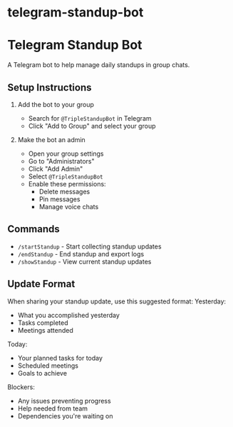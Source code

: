 # telegram-standup-bot

# Telegram Standup Bot

A Telegram bot to help manage daily standups in group chats.

## Setup Instructions

1. Add the bot to your group

   - Search for `@TripleStandupBot` in Telegram
   - Click "Add to Group" and select your group

2. Make the bot an admin
   - Open your group settings
   - Go to "Administrators"
   - Click "Add Admin"
   - Select `@TripleStandupBot`
   - Enable these permissions:
     - Delete messages
     - Pin messages
     - Manage voice chats

## Commands

- `/startStandup` - Start collecting standup updates
- `/endStandup` - End standup and export logs
- `/showStandup` - View current standup updates

## Update Format

When sharing your standup update, use this suggested format:
Yesterday:

- What you accomplished yesterday
- Tasks completed
- Meetings attended

Today:

- Your planned tasks for today
- Scheduled meetings
- Goals to achieve

Blockers:

- Any issues preventing progress
- Help needed from team
- Dependencies you're waiting on
